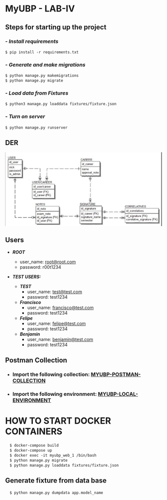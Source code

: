 # MyUBP - LAB-IV

## Steps for starting up the project
### - ***Install requirements***
```
$ pip install -r requirements.txt
```
### - ***Generate and make migrations***

```
$ python manage.py makemigrations
$ python manage.py migrate
```

### - ***Load data from Fixtures***
```
$ python3 manage.py loaddata fixtures/fixture.json
```

### - ***Turn on server***

```
$ python manage.py runserver
```

## DER
![DER MyUBP](https://github.com/felipeBozzano/Proyecto-Lab-IV/blob/dev/myubp/assets/ERD.jpeg)

## Users
* __*ROOT*__
  * user_name: root@root.com
  * password: r00t1234
  
* __*TEST USERS:*__
  * __*TEST*__
    * user_name: test@test.com
    * password: test1234
  * __*Francisco*__
    * user_name: francisco@test.com
    * password: test1234
  * __*Felipe*__
    * user_name: felipe@test.com
    * password: test1234
  * __*Benjamin*__
    * user_name: benjamin@test.com
    * password: test1234
  
## Postman Collection
* ### Import the following collection: [MYUBP-POSTMAN-COLLECTION](https://github.com/felipeBozzano/Proyecto-Lab-IV/blob/dev/myubp/postman/MyUBP.postman_collection.json)
* ### Import the following environment: [MYUBP-LOCAL-ENVIRONMENT](https://github.com/felipeBozzano/Proyecto-Lab-IV/blob/dev/myubp/postman/Local.postman_environment.json)

# HOW TO START DOCKER CONTAINERS
```
  $ docker-compose build
  $ docker-compose up
  $ docker exec -it myubp_web_1 /bin/bash
  $ python manage.py migrate
  $ python manage.py loaddata fixtures/fixture.json
```

## Generate fixture from data base
```
  $ python manage.py dumpdata app.model_name
```


  



